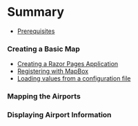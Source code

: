 # Summary

* [Prerequisites](prerequisites.md)

### Creating a Basic Map

* [Creating a Razor Pages Application](basic/create-app/create-app.md)
* [Registering with MapBox](/basic/register-mapbox/register-mapbox.md)
* [Loading values from a configuration file](configuration/working-with-configuration.md)

### Mapping the Airports


### Displaying Airport Information 

